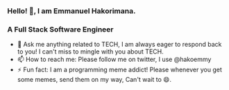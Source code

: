 ### Hello! 👋, I am Emmanuel Hakorimana.
### A Full Stack Software Engineer

- 💬 Ask me anything related to TECH, I am always eager to respond back to you! I can't miss to mingle with you about TECH.
- 📫 How to reach me: Please follow me on twitter, I use @hakoemmy
- ⚡ Fun fact: I am a programming meme addict! Please whenever you get some memes, send them on my way, Can't wait to 😄. 

